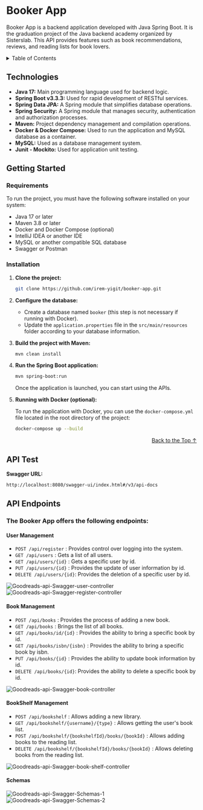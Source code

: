 # Booker App
<a name="readme-top"></a>
Booker App is a backend application developed with Java Spring Boot. It is the graduation project of the Java backend academy organized by Sisterslab. This API provides features such as book recommendations, reviews, and reading lists for book lovers.

<details>
  <summary>Table of Contents</summary>
  <ol>
    <li><a href="#technologies">Technologies</a></li>
    <li>
      <a href="#getting-started">Getting Started</a>
      <ul>
        <li><a href="#requirements">Requirements</a></li>
        <li><a href="#installation">Installation</a></li>
      </ul>
    </li>
    <li><a href="#api-test">API Test</a></li>
    <li><a href="#api-endpoints">API Endpoints</a></li>
  </ol>
</details>

## Technologies 

- **Java 17:** Main programming language used for backend logic.
- **Spring Boot v3.3.3:** Used for rapid development of RESTful services.
- **Spring Data JPA:** A Spring module that simplifies database operations.
- **Spring Security:** A Spring module that manages security, authentication and authorization processes.
- **Maven:** Project dependency management and compilation operations.
- **Docker & Docker Compose:** Used to run the application and MySQL database as a container.
- **MySQL:** Used as a database management system.
- **Junit - Mockito:** Used for application unit testing.

## Getting Started

### Requirements

To run the project, you must have the following software installed on your system:

- Java 17 or later
- Maven 3.8 or later
- Docker and Docker Compose (optional)
- IntelliJ IDEA or another IDE
- MySQL or another compatible SQL database
- Swagger or Postman

### Installation

1. **Clone the project:**

   ```bash
   git clone https://github.com/irem-yigit/booker-app.git
   ```

2. **Configure the database:**

    - Create a database named `booker` (this step is not necessary if running with Docker).
    - Update the `application.properties` file in the `src/main/resources` folder according to your database information.
    
3. **Build the project with Maven:**

   ```bash
   mvn clean install
   ```

4. **Run the Spring Boot application:**

   ```bash
   mvn spring-boot:run
   ```

   Once the application is launched, you can start using the APIs.

5. **Running with Docker (optional):**

   To run the application with Docker, you can use the `docker-compose.yml` file located in the root directory of the project:

   ```bash
   docker-compose up --build
   ```
<p align="right"><a href="#readme-top">Back to the Top ↑ </a></p>

## API Test

   **Swagger URL:**

   ```bash
   http://localhost:8080/swagger-ui/index.html#/v3/api-docs
   ```

## API Endpoints

### The Booker App offers the following endpoints:

#### User Management

- `POST /api/register`           : Provides control over logging into the system.
- `GET /api/users`           : Gets a list of all users.
- `GET /api/users/{id}`          : Gets a specific user by id.
- `PUT /api/users/{id}`   : Provides the update of user information by id.
- `DELETE /api/users/{id}`: Provides the deletion of a specific user by id.

![Goodreads-api-Swagger-user-controller](https://github.com/user-attachments/assets/06b07f6c-f03c-4ab5-843c-af321b29dbc6)
![Goodreads-api-Swagger-register-controller](https://github.com/user-attachments/assets/416757c0-3c83-464b-82cf-a55a64872450)

#### Book Management

- `POST /api/books`          : Provides the process of adding a new book.
- `GET /api/books`           : Brings the list of all books.
- `GET /api/books/id/{id}`       : Provides the ability to bring a specific book by id.
- `GET /api/books/isbn/{isbn}`   : Provides the ability to bring a specific book by isbn.
- `PUT /api/books/{id}`   : Provides the ability to update book information by id.
- `DELETE /api/books/{id}`: Provides the ability to delete a specific book by id.
  
![Goodreads-api-Swagger-book-controller](https://github.com/user-attachments/assets/febb025b-06d3-45ed-8670-f00a357706a4)

#### BookShelf Management

- `POST /api/bookshelf`                             : Allows adding a new library.
- `GET /api/bookshelf/{username}/{type}`                       : Allows getting the user's book list.
- `POST /api/bookshelf/{bookshelfId}/books/{bookId}`    : Allows adding books to the reading list.
- `DELETE /api/bookshelf/{bookshelfId}/books/{bookId}`  : Allows deleting books from the reading list.

![Goodreads-api-Swagger-book-shelf-controller](https://github.com/user-attachments/assets/16c909a0-8178-4392-9cba-e4eb3fb4a039)

#### Schemas

![Goodreads-api-Swagger-Schemas-1](https://github.com/user-attachments/assets/6385ea7c-a861-4c3a-9070-fd264057ceed)
![Goodreads-api-Swagger-Schemas-2](https://github.com/user-attachments/assets/3a289396-6ee5-4ed9-a039-f6e936261d82)
